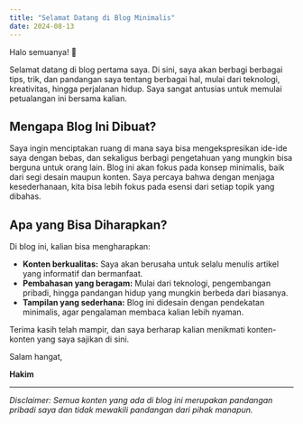 ```yaml
---
title: "Selamat Datang di Blog Minimalis"
date: 2024-08-13
---
```


Halo semuanya! 👋

Selamat datang di blog pertama saya. Di sini, saya akan berbagi berbagai tips, trik, dan pandangan saya tentang berbagai hal, mulai dari teknologi, kreativitas, hingga perjalanan hidup. Saya sangat antusias untuk memulai petualangan ini bersama kalian.

## Mengapa Blog Ini Dibuat?

Saya ingin menciptakan ruang di mana saya bisa mengekspresikan ide-ide saya dengan bebas, dan sekaligus berbagi pengetahuan yang mungkin bisa berguna untuk orang lain. Blog ini akan fokus pada konsep minimalis, baik dari segi desain maupun konten. Saya percaya bahwa dengan menjaga kesederhanaan, kita bisa lebih fokus pada esensi dari setiap topik yang dibahas.

## Apa yang Bisa Diharapkan?

Di blog ini, kalian bisa mengharapkan:

- **Konten berkualitas:** Saya akan berusaha untuk selalu menulis artikel yang informatif dan bermanfaat.
- **Pembahasan yang beragam:** Mulai dari teknologi, pengembangan pribadi, hingga pandangan hidup yang mungkin berbeda dari biasanya.
- **Tampilan yang sederhana:** Blog ini didesain dengan pendekatan minimalis, agar pengalaman membaca kalian lebih nyaman.

Terima kasih telah mampir, dan saya berharap kalian menikmati konten-konten yang saya sajikan di sini.

Salam hangat,

**Hakim**

---

_Disclaimer: Semua konten yang ada di blog ini merupakan pandangan pribadi saya dan tidak mewakili pandangan dari pihak manapun._

